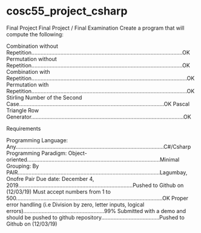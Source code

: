 # cosc55_project_csharp

Final Project Final Project / Final Examination
Create a program that will compute the following:

Combination without Repetition...................................................................................................OK
Permutation without Repetition...................................................................................................OK
Combination with Repetition......................................................................................................OK
Permutation with Repetition......................................................................................................OK
Stirling Number of the Second Case...............................................................................................OK
Pascal Triangle Row Generator....................................................................................................OK

Requirements

Programming Language: Any.................................................................................................C#/Csharp
Programming Paradigm: Object-oriented.......................................................................................Minimal
Grouping: By PAIR.............................................................................................Lagumbay, Onofre Pair
Due date: December 4, 2019...........................................................................Pushed to Github on (12/03/19)
Must accept numbers from 1 to 500................................................................................................OK
Proper error handling (i.e Division by zero, letter inputs, logical errors).....................................................99%
Submitted with a demo and should be pushed to github repository......................................Pushed to Github on (12/03/19)
